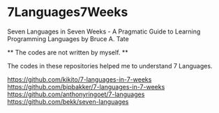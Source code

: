 # 7Languages7Weeks
Seven Languages in Seven Weeks - A Pragmatic Guide to Learning Programming Languages by Bruce A. Tate


** The codes are not written by myself. **

The codes in these repositories helped me to understand 7 Languages.

https://github.com/kikito/7-languages-in-7-weeks  
https://github.com/bjpbakker/7-languages-in-7-weeks  
https://github.com/anthonyringoet/7-languages  
https://github.com/bekk/seven-languages  
